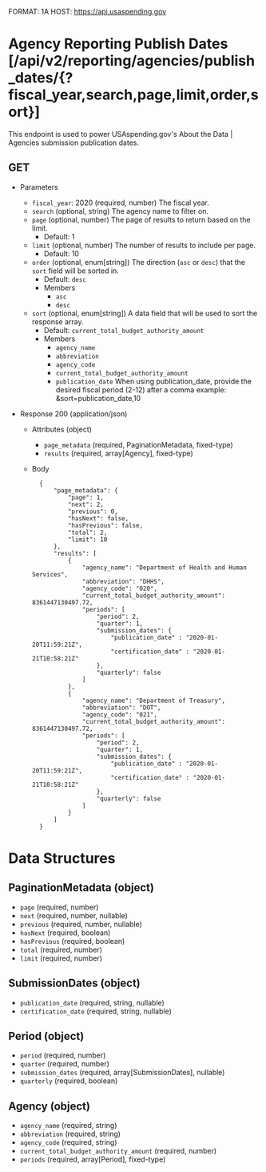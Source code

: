 FORMAT: 1A
HOST: https://api.usaspending.gov

# Agency Reporting Publish Dates [/api/v2/reporting/agencies/publish_dates/{?fiscal_year,search,page,limit,order,sort}]

This endpoint is used to power USAspending.gov's About the Data \| Agencies submission publication dates.

## GET

+ Parameters
    + `fiscal_year`: 2020 (required, number)
        The fiscal year.
    + `search` (optional, string)
        The agency name to filter on.
    + `page` (optional, number)
        The page of results to return based on the limit.
        + Default: 1
    + `limit` (optional, number)
        The number of results to include per page.
        + Default: 10
    + `order` (optional, enum[string])
        The direction (`asc` or `desc`) that the `sort` field will be sorted in.
        + Default: `desc`
        + Members
            + `asc`
            + `desc`
    + `sort` (optional, enum[string])
        A data field that will be used to sort the response array.
        + Default: `current_total_budget_authority_amount`
        + Members
            + `agency_name`
            + `abbreviation`
            + `agency_code`
            + `current_total_budget_authority_amount`
            + `publication_date`
                When using publication_date, provide the desired fiscal period (2-12) after a comma
                example: &sort=publication_date,10

+ Response 200 (application/json)

    + Attributes (object)
        + `page_metadata` (required, PaginationMetadata, fixed-type)
        + `results` (required, array[Agency], fixed-type)
    + Body

            {
                "page_metadata": {
                    "page": 1,
                    "next": 2,
                    "previous": 0,
                    "hasNext": false,
                    "hasPrevious": false,
                    "total": 2,
                    "limit": 10
                },
                "results": [
                    {
                        "agency_name": "Department of Health and Human Services",
                        "abbreviation": "DHHS",
                        "agency_code": "020",
                        "current_total_budget_authority_amount": 8361447130497.72,
                        "periods": [
                            "period": 2,
                            "quarter": 1,
                            "submission_dates": {
                                "publication_date" : "2020-01-20T11:59:21Z",
                                "certification_date" : "2020-01-21T10:58:21Z"
                            },
                            "quarterly": false
                        ]
                    },
                    {
                        "agency_name": "Department of Treasury",
                        "abbreviation": "DOT",
                        "agency_code": "021",
                        "current_total_budget_authority_amount": 8361447130497.72,
                        "periods": [
                            "period": 2,
                            "quarter": 1,
                            "submission_dates": {
                                "publication_date" : "2020-01-20T11:59:21Z",
                                "certification_date" : "2020-01-21T10:58:21Z"
                            },
                            "quarterly": false
                        ]
                    }
                ]
            }

# Data Structures

## PaginationMetadata (object)
+ `page` (required, number)
+ `next` (required, number, nullable)
+ `previous` (required, number, nullable)
+ `hasNext` (required, boolean)
+ `hasPrevious` (required, boolean)
+ `total` (required, number)
+ `limit` (required, number)

## SubmissionDates (object)
+ `publication_date` (required, string, nullable)
+ `certification_date` (required, string, nullable)

## Period (object)
+ `period` (required, number)
+ `quarter` (required, number)
+ `submission_dates` (required, array[SubmissionDates], nullable)
+ `quarterly` (required, boolean)

## Agency (object)
+ `agency_name` (required, string)
+ `abbreviation` (required, string)
+ `agency_code` (required, string)
+ `current_total_budget_authority_amount` (required, number)
+ `periods` (required, array[Period], fixed-type)

